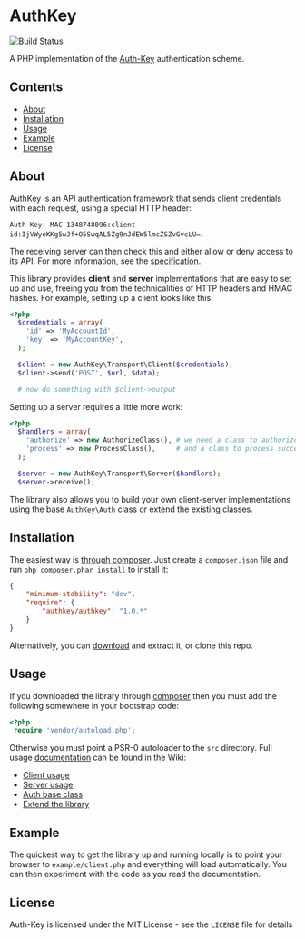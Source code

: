 # AuthKey

[![Build Status](https://secure.travis-ci.org/johnstevenson/authkey.png)](http://travis-ci.org/johnstevenson/authkey)

A PHP implementation of the [Auth-Key][Auth-Key] authentication scheme.

## Contents
* [About](#About)
* [Installation](#Installation)
* [Usage](#Usage)
* [Example](#Example)
* [License](#License)


<a name="About"></a>
## About

AuthKey is an API authentication framework that sends client credentials with each request, using a special HTTP header:

`Auth-Key: MAC 1348748096:client-id:IjVWyeKKg5wJf+O5SwqAL5Zg9nJdEW5lmcZSZvGvcLU=`.

The receiving server can then check this and either allow or deny access to its API. For more information, see the [specification][Auth-Key].

This library provides **client** and **server** implementations that are easy to set up and use, freeing you from the technicalities of HTTP headers and HMAC hashes. For example, setting up a client looks like this:

```php
<?php
  $credentials = array(
    'id' => 'MyAccountId',
    'key' => 'MyAccountKey',
  );

  $client = new AuthKey\Transport\Client($credentials);
  $client->send('POST', $url, $data);

  # now do something with $client->output
```

Setting up a server requires a little more work:

```php
<?php
  $handlers = array(
    'authorize' => new AuthorizeClass(), # we need a class to authorize clients
    'process' => new ProcessClass(),     # and a class to process successful requests
  );

  $server = new AuthKey\Transport\Server($handlers);
  $server->receive();
```

The library also allows you to build your own client-server implementations using the base `AuthKey\Auth` class or extend the existing classes.

<a name="Installation"></a>
## Installation
The easiest way is [through composer][composer]. Just create a `composer.json` file and run `php composer.phar install` to install it:

```json
{
    "minimum-stability": "dev",
    "require": {
        "authkey/authkey": "1.0.*"
    }
}
```

Alternatively, you can [download][download] and extract it, or clone this repo.

<a name="Usage"></a>
## Usage
If you downloaded the library through [composer][composer] then you must add the following somewhere in your bootstrap code:

```php
<?php
 require 'vendor/autoload.php';
```
Otherwise you must point a PSR-0 autoloader to the `src` directory. Full usage [documentation][wiki] can be found in the Wiki:

* [Client usage][client]
* [Server usage][server]
* [Auth base class][authbase]
* [Extend the library][extending]

<a name="Example"></a>
## Example
The quickest way to get the library up and running locally is to point your browser to `example/client.php` and everything will load automatically. You can then experiment with the code as you read the documentation.

<a name="License"></a>
## License

Auth-Key is licensed under the MIT License - see the `LICENSE` file for details


  [Auth-Key]: https://github.com/johnstevenson/authkey/wiki/Auth-Key-Specification
  [composer]: http://getcomposer.org
  [download]: https://github.com/johnstevenson/authkey/downloads
  [wiki]:https://github.com/johnstevenson/authkey/wiki/Home
  [client]:https://github.com/johnstevenson/authkey/wiki/Client-Usage
  [server]:https://github.com/johnstevenson/authkey/wiki/Server-Usage
  [authbase]:https://github.com/johnstevenson/authkey/wiki/Auth-Base-Class
  [extending]:https://github.com/johnstevenson/authkey/wiki/Extending


